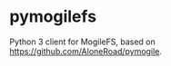 pymogilefs
==========

Python 3 client for MogileFS, based on https://github.com/AloneRoad/pymogile.
